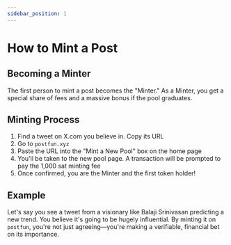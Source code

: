```yaml
---
sidebar_position: 1
---
```


# How to Mint a Post

## Becoming a Minter

The first person to mint a post becomes the "Minter." As a Minter, you get a special share of fees and a massive bonus if the pool graduates.

## Minting Process

1. Find a tweet on X.com you believe in. Copy its URL
2. Go to `postfun.xyz`
3. Paste the URL into the "Mint a New Pool" box on the home page
4. You'll be taken to the new pool page. A transaction will be prompted to pay the 1,000 sat minting fee
5. Once confirmed, you are the Minter and the first token holder!

## Example

Let's say you see a tweet from a visionary like Balaji Srinivasan predicting a new trend. You believe it's going to be hugely influential. By minting it on `postfun`, you're not just agreeing—you're making a verifiable, financial bet on its importance.